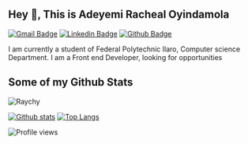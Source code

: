 ## Hey 👋, This is Adeyemi Racheal Oyindamola
[![Gmail Badge](https://img.shields.io/badge/-Princessade33@gmail.com-c14438?style=flat&logo=Gmail&logoColor=white&link=mailto:Princessade33@gmail.com)](mailto:Princessade33@gmail.com) 
[![Linkedin Badge](https://img.shields.io/badge/-adeyemiracheal-0763aa192-0072b1?style=flat&logo=Linkedin&logoColor=white&link=https://www.linkedin.com/in/adeyemiracheal-0763aa192/)](https://www.linkedin.com/in/adeyemiracheal-0763aa192/) [![Github Badge](https://img.shields.io/badge/-Raychy-grey?style=flat&logo=github&logoColor=white&link=https://github.com/Raychy/)](https://www.github.com/Raychy/) <p align='left'>I am currently a student of Federal Polytechnic Ilaro, Computer science Department. I am a Front end Developer, looking for opportunities</p>
## Some of my Github Stats
<p align=left> <img src=https://komarev.com/ghpvc/?username=Raychy alt=Raychy /> </p>

[![Github stats](https://github-readme-stats.vercel.app/api?username=Raychy&show_icons=true&include_all_commits=true)](https://github.com/Raychy/github-readme-stats)
[![Top Langs](https://github-readme-stats.vercel.app/api/top-langs/?username=Raychy&layout=compact)](https://github.com/Raychy/github-readme-stats)

![Profile views](https://gpvc.arturio.dev/[Raychy])

